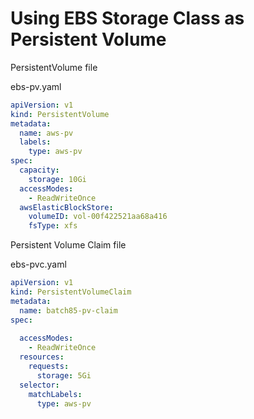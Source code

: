 # Using EBS Storage Class as Persistent Volume


PersistentVolume file

ebs-pv.yaml

```yaml
apiVersion: v1
kind: PersistentVolume
metadata:
  name: aws-pv
  labels:
    type: aws-pv
spec:
  capacity:
    storage: 10Gi
  accessModes:
    - ReadWriteOnce
  awsElasticBlockStore:
    volumeID: vol-00f422521aa68a416
    fsType: xfs
```


Persistent Volume Claim file

ebs-pvc.yaml

```yaml
apiVersion: v1
kind: PersistentVolumeClaim
metadata:
  name: batch85-pv-claim
spec:
  
  accessModes:
    - ReadWriteOnce
  resources:
    requests:
      storage: 5Gi
  selector:
    matchLabels:
      type: aws-pv
```




